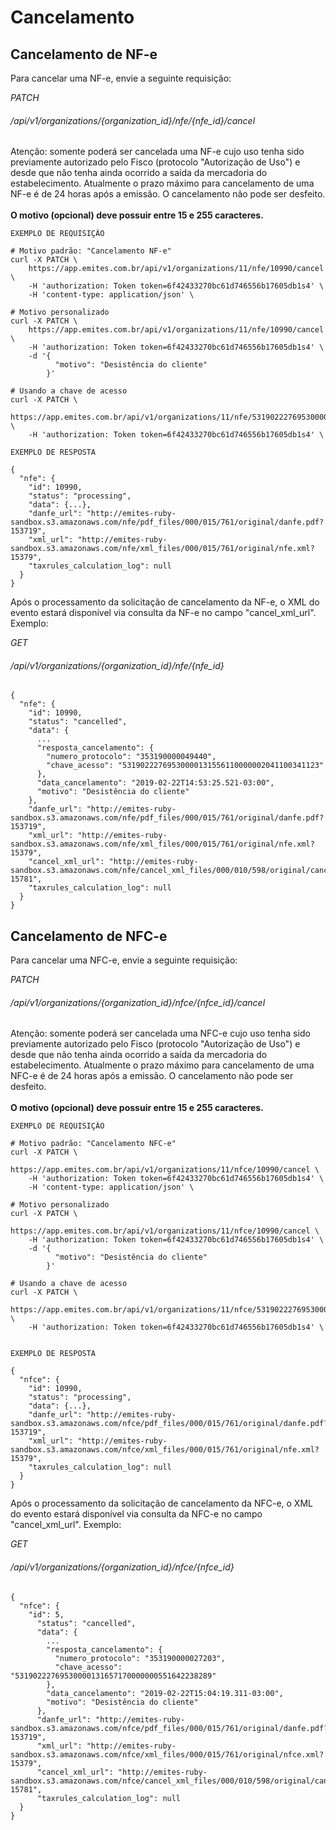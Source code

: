# Cancelamento

## Cancelamento de NF-e

Para cancelar uma NF-e, envie a seguinte requisição:

<div class="api-endpoint">
    <div class="endpoint-data">
        <i class="label label-get">PATCH </i>
        <h6>/api/v1/organizations/{organization_id}/nfe/{nfe_id}/cancel </h6>
    </div>
</div>

<aside class="notice">
    Atenção: somente poderá ser cancelada uma NF-e cujo uso tenha sido previamente autorizado pelo Fisco (protocolo "Autorização de Uso") e desde que não tenha ainda ocorrido a saída da mercadoria do estabelecimento. Atualmente o prazo máximo para cancelamento de uma NF-e é de 24 horas após a emissão. O cancelamento não pode ser desfeito.<br><br>
    <b>O motivo (opcional) deve possuir entre 15 e 255 caracteres.</b>
</aside>

```shell
EXEMPLO DE REQUISIÇÃO

# Motivo padrão: "Cancelamento NF-e"
curl -X PATCH \
    https://app.emites.com.br/api/v1/organizations/11/nfe/10990/cancel \
    -H 'authorization: Token token=6f42433270bc61d746556b17605db1s4' \
    -H 'content-type: application/json' \

# Motivo personalizado
curl -X PATCH \
    https://app.emites.com.br/api/v1/organizations/11/nfe/10990/cancel \
    -H 'authorization: Token token=6f42433270bc61d746556b17605db1s4' \
    -d '{
          "motivo": "Desistência do cliente"
        }'

# Usando a chave de acesso
curl -X PATCH \
    https://app.emites.com.br/api/v1/organizations/11/nfe/53190222769530000131556110000002041100341123/cancel \
    -H 'authorization: Token token=6f42433270bc61d746556b17605db1s4' \

EXEMPLO DE RESPOSTA

{
  "nfe": {
    "id": 10990,
    "status": "processing",
    "data": {...},
    "danfe_url": "http://emites-ruby-sandbox.s3.amazonaws.com/nfe/pdf_files/000/015/761/original/danfe.pdf?153719",
    "xml_url": "http://emites-ruby-sandbox.s3.amazonaws.com/nfe/xml_files/000/015/761/original/nfe.xml?15379",
    "taxrules_calculation_log": null
  }
}
```

Após o processamento da solicitação de cancelamento da NF-e, o XML do evento estará disponível via consulta da NF-e no campo "cancel_xml_url". Exemplo:

<div class="api-endpoint">
    <div class="endpoint-data">
        <i class="label label-get">GET</i>
        <h6>/api/v1/organizations/{organization_id}/nfe/{nfe_id}  </h6>
    </div>
</div>

```
{
  "nfe": {
    "id": 10990,
    "status": "cancelled",
    "data": {
      ...
      "resposta_cancelamento": {
        "numero_protocolo": "353190000049440",
        "chave_acesso": "53190222769530000131556110000002041100341123"
      },
      "data_cancelamento": "2019-02-22T14:53:25.521-03:00",
      "motivo": "Desistência do cliente"
    },
    "danfe_url": "http://emites-ruby-sandbox.s3.amazonaws.com/nfe/pdf_files/000/015/761/original/danfe.pdf?153719",
    "xml_url": "http://emites-ruby-sandbox.s3.amazonaws.com/nfe/xml_files/000/015/761/original/nfe.xml?15379",
    "cancel_xml_url": "http://emites-ruby-sandbox.s3.amazonaws.com/nfe/cancel_xml_files/000/010/598/original/cancel_nfe.xml?15781",
    "taxrules_calculation_log": null
  }
}
```

## Cancelamento de NFC-e

Para cancelar uma NFC-e, envie a seguinte requisição:

<div class="api-endpoint">
    <div class="endpoint-data">
        <i class="label label-get">PATCH </i>
        <h6>/api/v1/organizations/{organization_id}/nfce/{nfce_id}/cancel </h6>
    </div>
</div>

<aside class="notice">
    Atenção: somente poderá ser cancelada uma NFC-e cujo uso tenha sido previamente autorizado pelo Fisco (protocolo "Autorização de Uso") e desde que não tenha ainda ocorrido a saída da mercadoria do estabelecimento. Atualmente o prazo máximo para cancelamento de uma NFC-e é de 24 horas após a emissão. O cancelamento não pode ser desfeito.<br><br>
    <b>O motivo (opcional) deve possuir entre 15 e 255 caracteres.</b>
</aside>

```shell
EXEMPLO DE REQUISIÇÃO

# Motivo padrão: "Cancelamento NFC-e"
curl -X PATCH \
    https://app.emites.com.br/api/v1/organizations/11/nfce/10990/cancel \
    -H 'authorization: Token token=6f42433270bc61d746556b17605db1s4' \
    -H 'content-type: application/json' \

# Motivo personalizado
curl -X PATCH \
    https://app.emites.com.br/api/v1/organizations/11/nfce/10990/cancel \
    -H 'authorization: Token token=6f42433270bc61d746556b17605db1s4' \
    -d '{
          "motivo": "Desistência do cliente"
        }'

# Usando a chave de acesso
curl -X PATCH \
    https://app.emites.com.br/api/v1/organizations/11/nfce/53190222769530000131657170000000551642238289/cancel \
    -H 'authorization: Token token=6f42433270bc61d746556b17605db1s4' \


EXEMPLO DE RESPOSTA

{
  "nfce": {
    "id": 10990,
    "status": "processing",
    "data": {...},
    "danfe_url": "http://emites-ruby-sandbox.s3.amazonaws.com/nfce/pdf_files/000/015/761/original/danfe.pdf?153719",
    "xml_url": "http://emites-ruby-sandbox.s3.amazonaws.com/nfce/xml_files/000/015/761/original/nfe.xml?15379",
    "taxrules_calculation_log": null
  }
}
```

Após o processamento da solicitação de cancelamento da NFC-e, o XML do evento estará disponível via consulta da NFC-e no campo "cancel_xml_url". Exemplo:

<div class="api-endpoint">
    <div class="endpoint-data">
        <i class="label label-get">GET</i>
        <h6>/api/v1/organizations/{organization_id}/nfce/{nfce_id}  </h6>
    </div>
</div>

```
{
  "nfce": {
    "id": 5,
      "status": "cancelled",
      "data": {
        ...
        "resposta_cancelamento": {
          "numero_protocolo": "353190000027203",
          "chave_acesso": "53190222769530000131657170000000551642238289"
        },
        "data_cancelamento": "2019-02-22T15:04:19.311-03:00",
        "motivo": "Desistência do cliente"
      },
      "danfe_url": "http://emites-ruby-sandbox.s3.amazonaws.com/nfce/pdf_files/000/015/761/original/danfe.pdf?153719",
      "xml_url": "http://emites-ruby-sandbox.s3.amazonaws.com/nfce/xml_files/000/015/761/original/nfce.xml?15379",
      "cancel_xml_url": "http://emites-ruby-sandbox.s3.amazonaws.com/nfce/cancel_xml_files/000/010/598/original/cancel_nfce.xml?15781",
      "taxrules_calculation_log": null
  }
}
```
